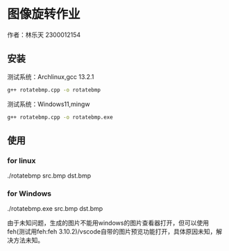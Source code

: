 # 图像旋转作业

作者：林乐天 2300012154

## 安装

测试系统：Archlinux,gcc 13.2.1

```sh
g++ rotatebmp.cpp -o rotatebmp
```

测试系统：Windows11,mingw

```sh
g++ rotatebmp.cpp -o rotatebmp.exe
```

## 使用

### for linux

./rotatebmp src.bmp dst.bmp

### for Windows

./rotatebmp.exe src.bmp dst.bmp

由于未知问题，生成的图片不能用windows的图片查看器打开，但可以使用feh(测试用feh:feh 3.10.2)/vscode自带的图片预览功能打开，具体原因未知，解决方法未知。
